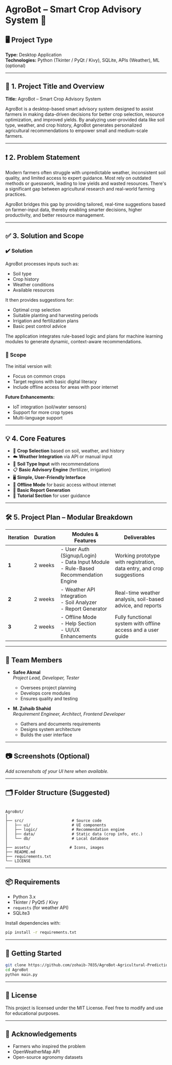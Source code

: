 
# AgroBot – Smart Crop Advisory System 🌾

## 🖥️ Project Type
**Type:** Desktop Application  
**Technologies:** Python (Tkinter / PyQt / Kivy), SQLite, APIs (Weather), ML (optional)

---

## 📌 1. Project Title and Overview
**Title:** AgroBot – Smart Crop Advisory System

AgroBot is a desktop-based smart advisory system designed to assist farmers in making data-driven decisions for better crop selection, resource optimization, and improved yields. By analyzing user-provided data like soil type, weather, and crop history, AgroBot generates personalized agricultural recommendations to empower small and medium-scale farmers.

---

## ❗ 2. Problem Statement

Modern farmers often struggle with unpredictable weather, inconsistent soil quality, and limited access to expert guidance. Most rely on outdated methods or guesswork, leading to low yields and wasted resources. There's a significant gap between agricultural research and real-world farming practices.

AgroBot bridges this gap by providing tailored, real-time suggestions based on farmer-input data, thereby enabling smarter decisions, higher productivity, and better resource management.

---

## ✅ 3. Solution and Scope

### ✔️ Solution

AgroBot processes inputs such as:

- Soil type
- Crop history
- Weather conditions
- Available resources

It then provides suggestions for:

- Optimal crop selection
- Suitable planting and harvesting periods
- Irrigation and fertilization plans
- Basic pest control advice

The application integrates rule-based logic and plans for machine learning modules to generate dynamic, context-aware recommendations.

### 📍 Scope

The initial version will:

- Focus on common crops
- Target regions with basic digital literacy
- Include offline access for areas with poor internet

**Future Enhancements:**
- IoT integration (soil/water sensors)
- Support for more crop types
- Multi-language support

---

## 💡 4. Core Features

- 🌾 **Crop Selection** based on soil, weather, and history
- ☁️ **Weather Integration** via API or manual input
- 🧪 **Soil Type Input** with recommendations
- 📋 **Basic Advisory Engine** (fertilizer, irrigation)
- 🖥️ **Simple, User-Friendly Interface**
- 📶 **Offline Mode** for basic access without internet
- 📝 **Basic Report Generation**
- 📘 **Tutorial Section** for user guidance

---

## 🛠️ 5. Project Plan – Modular Breakdown

| Iteration | Duration | Modules & Features | Deliverables |
|-----------|----------|---------------------|--------------|
| **1** | 2 weeks | - User Auth (Signup/Login) <br> - Data Input Module <br> - Rule-Based Recommendation Engine | Working prototype with registration, data entry, and crop suggestions |
| **2** | 2 weeks | - Weather API Integration <br> - Soil Analyzer <br> - Report Generator | Real-time weather analysis, soil-based advice, and reports |
| **3** | 2 weeks | - Offline Mode <br> - Help Section <br> - UI/UX Enhancements | Fully functional system with offline access and a user guide |

---

## 👥 Team Members

- **Safee Akmal**  
  *Project Lead, Developer, Tester*  
  - Oversees project planning  
  - Develops core modules  
  - Ensures quality and testing  

- **M. Zohaib Shahid**  
  *Requirement Engineer, Architect, Frontend Developer*  
  - Gathers and documents requirements  
  - Designs system architecture  
  - Builds the user interface  

---

## 📷 Screenshots (Optional)
_Add screenshots of your UI here when available._

---

## 🗂️ Folder Structure (Suggested)

```

AgroBot/
│
├── src/                     # Source code
│   ├── ui/                  # UI components
│   ├── logic/               # Recommendation engine
│   ├── data/                # Static data (crop info, etc.)
│   └── db/                  # Local database
│
├── assets/                 # Icons, images
├── README.md
├── requirements.txt
└── LICENSE

````

---

## 📦 Requirements

- Python 3.x
- Tkinter / PyQt5 / Kivy
- `requests` (for weather API)
- SQLite3

Install dependencies with:

```bash
pip install -r requirements.txt
````

---

## 🚀 Getting Started

```bash
git clone https://github.com/zohaib-7035/AgroBot-Agricultural-Prediction-and-Recommendation-System.git
cd AgroBot
python main.py
```

---

## 📃 License

This project is licensed under the MIT License.
Feel free to modify and use for educational purposes.

---

## 🤝 Acknowledgements

* Farmers who inspired the problem
* OpenWeatherMap API
* Open-source agronomy datasets

```


